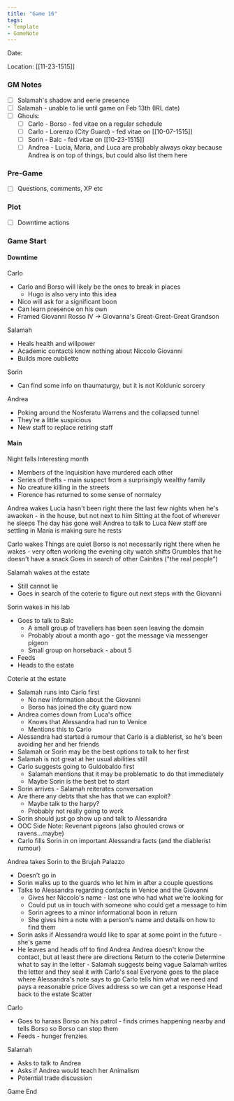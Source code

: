 ```yaml
---
title: "Game 16"
tags:
- Template
- GameNote
---
```


Date: 

Location: [[11-23-1515]]

### GM Notes
- [ ] Salamah's shadow and eerie presence
- [ ] Salamah - unable to lie until game on Feb 13th (IRL date)
- [ ] Ghouls:
	- [ ] Carlo - Borso - fed vitae on a regular schedule
	- [ ] Carlo - Lorenzo (City Guard) - fed vitae on [[10-07-1515]]
	- [ ] Sorin - Balc - fed vitae on [[10-23-1515]]
	- [ ] Andrea - Lucia, Maria, and Luca are probably always okay because Andrea is on top of things, but could also list them here

### Pre-Game
- [ ] Questions, comments, XP etc

### Plot
- [ ] Downtime actions

### Game Start

#### Downtime
Carlo
- Carlo and Borso will likely be the ones to break in places
	- Hugo is also very into this idea
- Nico will ask for a significant boon
- Can learn presence on his own
- Framed Giovanni Rosso IV -> Giovanna's Great-Great-Great Grandson

Salamah
- Heals health and willpower
- Academic contacts know nothing about Niccolo Giovanni
- Builds more oubliette

Sorin
- Can find some info on thaumaturgy, but it is not Koldunic sorcery

Andrea
- Poking around the Nosferatu Warrens and the collapsed tunnel
- They're a little suspicious
- New staff to replace retiring staff

#### Main
Night falls
Interesting month
- Members of the Inquisition have murdered each other
- Series of thefts - main suspect from a surprisingly wealthy family
- No creature killing in the streets
- Florence has returned to some sense of normalcy

Andrea wakes
Lucia hasn't been right there the last few nights when he's awaoken - in the house, but not next to him
Sitting at the foot of wherever he sleeps
The day has gone well
Andrea to talk to Luca
New staff are settling in
Maria is making sure he rests

Carlo wakes
Things are quiet
Borso is not necessarily right there when he wakes - very often working the evening city watch shifts
Grumbles that he doesn't have a snack
Goes in search of other Cainites ("the real people")

Salamah wakes at the estate
- Still cannot lie
- Goes in search of the coterie to figure out next steps with the Giovanni

Sorin wakes in his lab
- Goes to talk to Balc
	- A small group of travellers has been seen leaving the domain
	- Probably about a month ago - got the message via messenger pigeon
	- Small group on horseback - about 5
- Feeds
- Heads to the estate

Coterie at the estate
- Salamah runs into Carlo first
	- No new information about the Giovanni
	- Borso has joined the city guard now
- Andrea comes down from Luca's office
	- Knows that Alessandra had run to Venice
	- Mentions this to Carlo
- Alessandra had started a rumour that Carlo is a diablerist, so he's been avoiding her and her friends
- Salamah or Sorin may be the best options to talk to her first
- Salamah is not great at her usual abilities still
- Carlo suggests going to Guidobaldo first
	- Salamah mentions that it may be problematic to do that immediately
	- Maybe Sorin is the best bet to start
- Sorin arrives - Salamah reiterates conversation
- Are there any debts  that she has that we can exploit?
	- Maybe talk to the harpy?
	- Probably not really going to work
- Sorin should just go show up and talk to Alessandra
- OOC Side Note: Revenant pigeons (also ghouled crows or ravens...maybe)
- Carlo fills Sorin in on important Alessandra facts (and the diablerist rumour)
 
Andrea takes Sorin to the Brujah Palazzo
- Doesn't go in
- Sorin walks up to the guards who let him in after a couple questions
- Talks to Alessandra regarding contacts in Venice and the Giovanni
	- Gives her Niccolo's name - last one who had what we're looking for
	- Could put us in touch with someone who could get a message to him
	- Sorin agrees to a minor informational boon in return
	- She gives him a note with a person's name and details on how to find them
- Sorin asks if Alessandra would like to spar at some point in the future - she's game
- He leaves and heads off to find Andrea
Andrea doesn't know the contact, but at least there are directions
Return to the coterie
Determine what to say in the letter - Salamah suggests being vague
Salamah writes the letter and they seal it with Carlo's seal
Everyone goes to the place where Alessandra's note says to go
Carlo tells him what we need and pays a reasonable price
Gives address so we can get a response
Head back to the estate
Scatter

Carlo
- Goes to harass Borso on his patrol - finds crimes happening nearby and tells Borso so Borso can stop them
- Feeds - hunger frenzies

Salamah
- Asks to talk to Andrea
- Asks if Andrea would teach her Animalism
- Potential trade discussion

Game End